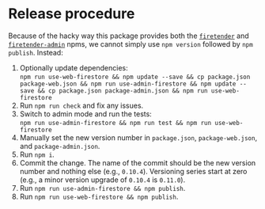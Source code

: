 # Release procedure

Because of the hacky way this package provides both the
[`firetender`](https://www.npmjs.com/package/firetender) and
[`firetender-admin`](https://www.npmjs.com/package/firetender-admin) npms, we
cannot simply use `npm version` followed by `npm publish`.  Instead:

1. Optionally update dependencies:  
   `npm run use-web-firestore && npm update --save && cp package.json package-web.json && npm run use-admin-firestore && npm update --save && cp package.json package-admin.json && npm run use-web-firestore`
1. Run `npm run check` and fix any issues.
1. Switch to admin mode and run the tests:  
   `npm run use-admin-firestore && npm run test && npm run use-web-firestore`
1. Manually set the new version number in `package.json`, `package-web.json`,
   and `package-admin.json`.
1. Run `npm i`.
1. Commit the change.  The name of the commit should be the new version number
   and nothing else (e.g., `0.10.4`).  Versioning series start at zero (e.g., a
   minor version upgrade of `0.10.4` is `0.11.0`).
1. Run `npm run use-admin-firestore && npm publish`.
1. Run `npm run use-web-firestore && npm publish`.
